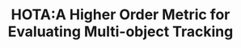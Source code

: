 ---
title: "HOTA:A Higher Order Metric for Evaluating Multi-object Tracking"
year: 2020
pdf_url: "https://arxiv.org/pdf/2009.07736.pdf"
category: "vision"
author_list: "Jonathon Luiten, Aljosa Osep, Patrick Dendorfer, Philip H.S. Torr, Andreas Geiger, Laura Lealtaixe, Bastian Leibe"
grant: ""
pub_in: "International Journal of Computer Vision (2020)"
---